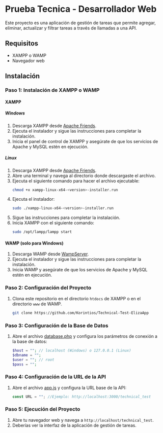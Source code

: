 # Prueba Tecnica - Desarrollador Web

Este proyecto es una aplicación de gestión de tareas que permite agregar, eliminar, actualizar y filtrar tareas a través de llamadas a una API.

## Requisitos

- XAMPP o WAMP
- Navegador web

## Instalación

### Paso 1: Instalación de XAMPP o WAMP

#### XAMPP

##### Windows

1. Descarga XAMPP desde [Apache Friends](https://www.apachefriends.org/index.html).
2. Ejecuta el instalador y sigue las instrucciones para completar la instalación.
3. Inicia el panel de control de XAMPP y asegúrate de que los servicios de Apache y MySQL estén en ejecución.

##### Linux

1. Descarga XAMPP desde [Apache Friends](https://www.apachefriends.org/index.html).
2. Abre una terminal y navega al directorio donde descargaste el archivo.
3. Ejecuta el siguiente comando para hacer el archivo ejecutable:
    ```sh
    chmod +x xampp-linux-x64-<version>-installer.run
    ```
4. Ejecuta el instalador:
    ```sh
    sudo ./xampp-linux-x64-<version>-installer.run
    ```
5. Sigue las instrucciones para completar la instalación.
6. Inicia XAMPP con el siguiente comando:
    ```sh
    sudo /opt/lampp/lampp start
    ```

#### WAMP (solo para Windows)

1. Descarga WAMP desde [WampServer](http://www.wampserver.com/en/).
2. Ejecuta el instalador y sigue las instrucciones para completar la instalación.
3. Inicia WAMP y asegúrate de que los servicios de Apache y MySQL estén en ejecución.

### Paso 2: Configuración del Proyecto

1. Clona este repositorio en el directorio `htdocs` de XAMPP o en el directorio `www` de WAMP.
    ```sh
    git clone https://github.com/Korintios/Technical-Test-ElizaApp
    ```

### Paso 3: Configuración de la Base de Datos

1. Abre el archivo [database.php](http://_vscodecontentref_/0) y configura los parámetros de conexión a la base de datos:
    ```php
    $host = ""; // localhost (Windows) o 127.0.0.1 (Linux)
    $dbname = "";
    $user = ""; // root
    $pass = "";
    ```

### Paso 4: Configuración de la URL de la API

1. Abre el archivo [app.js](http://_vscodecontentref_/1) y configura la URL base de la API:
    ```javascript
    const URL = ""; //Ejemplo: http://localhost:3000/technical_test
    ```

### Paso 5: Ejecución del Proyecto

1. Abre tu navegador web y navega a `http://localhost/technical_test`.
2. Deberías ver la interfaz de la aplicación de gestión de tareas.